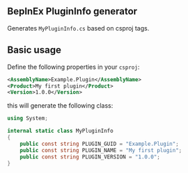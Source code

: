## BepInEx PluginInfo generator

Generates `MyPluginInfo.cs` based on csproj tags.

## Basic usage

Define the following properties in your `csproj`:

```xml
<AssemblyName>Example.Plugin</AssemblyName>
<Product>My first plugin</Product>
<Version>1.0.0</Version>
```

this will generate the following class:

```cs
using System;

internal static class MyPluginInfo
{
    public const string PLUGIN_GUID = "Example.Plugin";
    public const string PLUGIN_NAME = "My first plugin";
    public const string PLUGIN_VERSION = "1.0.0";
}
```
